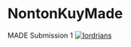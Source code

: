 # NontonKuyMade
MADE Submission 1
[![lordrians](https://app.circleci.com/pipelines/github/lordrians/NontonKuyMade.svg?style=shield)](https://app.circleci.com/pipelines/github/lordrians/NontonKuyMade)
